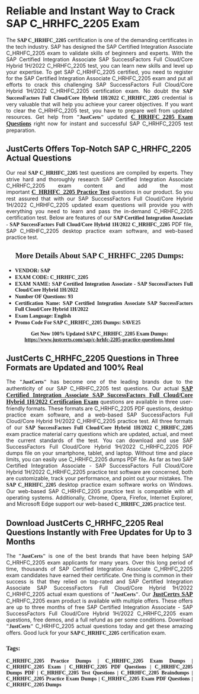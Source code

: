 <h1><strong>Reliable and Instant Way to Crack SAP C_HRHFC_2205 Exam</strong></h1>

<p style="text-align: justify;">The <span style="font-family:Georgia,serif;"><strong>SAP C_HRHFC_2205</strong></span> certification is one of the demanding certificates in the tech industry. SAP has designed the SAP Certified Integration Associate C_HRHFC_2205 exam to validate skills of beginners and experts. With the SAP Certified Integration Associate SAP SuccessFactors Full Cloud/Core Hybrid 1H/2022 C_HRHFC_2205 test, you can learn new skills and level up your expertise. To get SAP C_HRHFC_2205 certified, you need to register for the SAP Certified Integration Associate C_HRHFC_2205 exam and put all efforts to crack this challenging SAP SuccessFactors Full Cloud/Core Hybrid 1H/2022 C_HRHFC_2205 certification exam. No doubt the <span style="font-family:Georgia,serif;"><strong>SAP SuccessFactors Full Cloud/Core Hybrid 1H/2022 C_HRHFC_2205</strong></span> credential is very valuable that will help you achieve your career objectives. If you want to clear the C_HRHFC_2205 test, you have to prepare well from updated resources. Get help from <span style="font-size:14px;"><span style="font-family:Georgia,serif;"><strong>"JustCerts"</strong></span></span> updated <a href="https://www.justcerts.com/sap/c-hrhfc-2205-practice-questions.html"><span style="font-size:16px;"><span style="font-family:Georgia,serif;"><strong>C_HRHFC_2205 Exam Questions</strong></span></span></a> right now for instant and successful SAP C_HRHFC_2205 test preparation.</p>

<h2><strong>JustCerts Offers Top-Notch SAP C_HRHFC_2205 Actual Questions </strong></h2>

<p style="text-align: justify;">Our real <span style="font-family:Georgia,serif;"><strong>SAP C_HRHFC_2205</strong></span> test questions are compiled by experts. They strive hard and thoroughly research SAP Certified Integration Associate C_HRHFC_2205 exam content and add the most important <a href="https://www.justcerts.com/sap/c-hrhfc-2205-practice-questions.html"><span style="font-size:16px;"><span style="font-family:Georgia,serif;"><strong>C_HRHFC_2205 Practice Test</strong></span></span></a> questions in our product. So you rest assured that with our SAP SuccessFactors Full Cloud/Core Hybrid 1H/2022 C_HRHFC_2205 updated exam questions will provide you with everything you need to learn and pass the in-demand C_HRHFC_2205 certification test. Below are features of our <span style="font-family:Georgia,serif;"><strong>SAP Certified Integration Associate - SAP SuccessFactors Full Cloud/Core Hybrid 1H/2022 C_HRHFC_2205</strong></span> PDF file, SAP C_HRHFC_2205 desktop practice exam software, and web-based practice test.</p>

<h2 style="text-align: center;"><strong><span style="font-family:Georgia,serif;">More Details About SAP C_HRHFC_2205 Dumps:</span></strong></h2>

<ul>
	<li style="text-align: justify;"><span style="font-size:14px;"><span style="font-family:Georgia,serif;"><strong>VENDOR: SAP</strong></span></span></li>
	<li style="text-align: justify;"><span style="font-size:14px;"><span style="font-family:Georgia,serif;"><strong>EXAM CODE: C_HRHFC_2205</strong></span></span></li>
	<li style="text-align: justify;"><span style="font-size:14px;"><span style="font-family:Georgia,serif;"><strong>EXAM NAME: SAP Certified Integration Associate - SAP SuccessFactors Full Cloud/Core Hybrid 1H/2022</strong></span></span></li>
	<li style="text-align: justify;"><span style="font-size:14px;"><span style="font-family:Georgia,serif;"><strong>Number OF Questions: 93</strong></span></span></li>
	<li style="text-align: justify;"><span style="font-size:14px;"><span style="font-family:Georgia,serif;"><strong>Certification Name: SAP Certified Integration Associate SAP SuccessFactors Full Cloud/Core Hybrid 1H/2022</strong></span></span></li>
	<li style="text-align: justify;"><span style="font-size:14px;"><span style="font-family:Georgia,serif;"><strong>Exam Language: English</strong></span></span></li>
	<li style="text-align: justify;"><span style="font-size:14px;"><span style="font-family:Georgia,serif;"><strong>Promo Code For SAP C_HRHFC_2205 Dumps: SAVE25</strong></span></span></li>
</ul>

<p style="text-align: center;"><strong><span style="font-family:Georgia,serif;"><span style="font-size:14px;">Get Now 100% Updated SAP C_HRHFC_2205 Exam Dumps:</span> <a href="https://www.justcerts.com/sap/c-hrhfc-2205-practice-questions.html">https://www.justcerts.com/sap/c-hrhfc-2205-practice-questions.html</a></span></strong></p>

<h2><strong>JustCerts C_HRHFC_2205 Questions in Three Formats are Updated and 100% Real</strong></h2>

<p style="text-align: justify;">The <span style="font-size:14px;"><span style="font-family:Georgia,serif;"><strong>"JustCerts"</strong></span></span> has become one of the leading brands due to the authenticity of our SAP C_HRHFC_2205 test questions. Our actual <a href="https://www.justcerts.com/sap/sap-certified-integration-associate-certification-exams.html"><span style="font-size:16px;"><span style="font-family:Georgia,serif;"><strong>SAP Certified Integration Associate SAP SuccessFactors Full Cloud/Core Hybrid 1H/2022 Certification Exam</strong></span></span></a> questions are available in three user-friendly formats. These formats are C_HRHFC_2205 PDF questions, desktop practice exam software, and a web-based SAP SuccessFactors Full Cloud/Core Hybrid 1H/2022 C_HRHFC_2205 practice test. All three formats of our <strong><span style="font-family:Georgia,serif;">SAP SuccessFactors Full Cloud/Core Hybrid 1H/2022 C_HRHFC_2205</span></strong> exam practice material carry questions which are updated, actual, and meet the current standards of the test. You can download and use SAP SuccessFactors Full Cloud/Core Hybrid 1H/2022 C_HRHFC_2205 PDF dumps file on your smartphone, tablet, and laptop. Without time and place limits, you can easily use C_HRHFC_2205 dumps PDF file. As far as two SAP Certified Integration Associate - SAP SuccessFactors Full Cloud/Core Hybrid 1H/2022 C_HRHFC_2205 practice test software are concerned, both are customizable, track your performance, and point out your mistakes. The <span style="font-family:Georgia,serif;"><strong>SAP C_HRHFC_2205</strong></span> desktop practice exam software works on Windows. Our web-based SAP C_HRHFC_2205 practice test is compatible with all operating systems. Additionally, Chrome, Opera, Firefox, Internet Explorer, and Microsoft Edge support our web-based <span style="font-family:Georgia,serif;"><strong>C_HRHFC_2205 </strong></span> practice test.</p>

<h2><strong>Download JustCerts C_HRHFC_2205 Real Questions Instantly with Free Updates for Up to 3 Months</strong></h2>

<p style="text-align: justify;">The <span style="font-family:Georgia,serif;"><span style="font-size:14px;"><strong>"JustCerts"</strong></span></span> is one of the best brands that have been helping SAP C_HRHFC_2205 exam applicants for many years. Over this long period of time, thousands of SAP Certified Integration Associate C_HRHFC_2205 exam candidates have earned their certificate. One thing is common in their success is that they relied on top-rated and SAP Certified Integration Associate SAP SuccessFactors Full Cloud/Core Hybrid 1H/2022 C_HRHFC_2205 actual exam questions of <span style="font-family:Georgia,serif;"><span style="font-size:14px;"><strong>"JustCerts"</strong></span></span>. Our <a href="https://www.justcerts.com/sap-certification-exams.html"><span style="font-size:16px;"><span style="font-family:Georgia,serif;"><strong>JustCertrs SAP</strong></span></span></a> C_HRHFC_2205 exam product is available with multiple offers. These offers are up to three months of free SAP Certified Integration Associate - SAP SuccessFactors Full Cloud/Core Hybrid 1H/2022 C_HRHFC_2205 exam questions, free demos, and a full refund as per some conditions. Download <span style="font-family:Georgia,serif;"><span style="font-size:14px;"><strong>"JustCerts"</strong></span></span> C_HRHFC_2205 actual questions today and get these amazing offers. Good luck for your <span style="font-family:Georgia,serif;"><strong>SAP C_HRHFC_2205</strong></span> certification exam.</p>

<h3 style="text-align: justify;"><span style="font-family:Georgia,serif;"><strong>Tags:</strong></span></h3>

<p style="text-align: justify;"><span style="font-family:Georgia,serif;"><strong>C_HRHFC_2205 Practice Dumps | C_HRHFC_2205 Exam Dumps | C_HRHFC_2205 Exam | C_HRHFC_2205 PDF Questions | C_HRHFC_2205 Dumps PDF | C_HRHFC_2205 Test Questions | C_HRHFC_2205 Braindumps | C_HRHFC_2205 Practice Exam Dumps | C_HRHFC_2205 Exam PDF Questions | C_HRHFC_2205 Dumps</strong></span></p>
